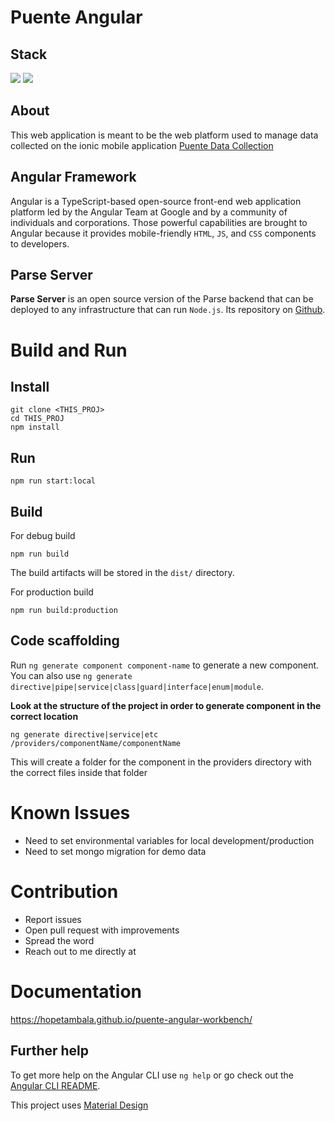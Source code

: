 # Puente Angular 

## Stack
![](https://img.shields.io/badge/angular_2+-✓-blue.svg)
![](https://img.shields.io/badge/parse_server-✓-blue.svg)

## About 
This web application is meant to be the web platform used to manage data collected on the ionic mobile application [Puente Data Collection](https://puente-dr.com/data-collection/)

## Angular Framework

Angular is a TypeScript-based open-source front-end web application platform led by the Angular Team at Google and by a community of individuals and corporations. Those powerful capabilities are brought to Angular because it provides mobile-friendly `HTML`, `JS`, and `CSS` components to developers.

## Parse Server

**Parse Server** is an open source version of the Parse backend that can be deployed to any infrastructure that can run `Node.js`. Its repository on [Github](https://github.com/parse-community/parse-server).


# Build and Run 
## Install
```
git clone <THIS_PROJ>
cd THIS_PROJ
npm install
```

## Run
```
npm run start:local
```
## Build
For debug build
```
npm run build
```
The build artifacts will be stored in the `dist/` directory. 

For production build
```
npm run build:production
```

## Code scaffolding

Run `ng generate component component-name` to generate a new component. You can also use `ng generate directive|pipe|service|class|guard|interface|enum|module`.

**Look at the structure of the project in order to generate component in the correct location**
```
ng generate directive|service|etc /providers/componentName/componentName
```
This will create a folder for the component in the providers directory with the correct files inside that folder

# Known Issues
- Need to set environmental variables for local development/production 
- Need to set mongo migration for demo data


# Contribution

- Report issues
- Open pull request with improvements
- Spread the word
- Reach out to me directly at <EMAIL-ADDRESS>
  
# Documentation
https://hopetambala.github.io/puente-angular-workbench/

## Further help

To get more help on the Angular CLI use `ng help` or go check out the [Angular CLI README](https://github.com/angular/angular-cli/blob/master/README.md).

This project uses [Material Design](https://material.angular.io/)
